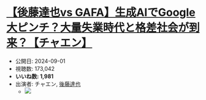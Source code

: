 # [【後藤達也vs GAFA】生成AIでGoogle大ピンチ？大量失業時代と格差社会が到来？【チャエン】](https://www.youtube.com/watch?v=9Yv_TGQOD3w)
-   公開日: 2024-09-01
-   視聴数: 173,042
-   **いいね数: 1,981**
-   出演者: チャエン, [後藤達也](/rehacq_fan/people/後藤達也 "wikilink")
    - [![](https://img.youtube.com/vi/9Yv_TGQOD3w/hqdefault.jpg)](https://www.youtube.com/watch?v=9Yv_TGQOD3w)
